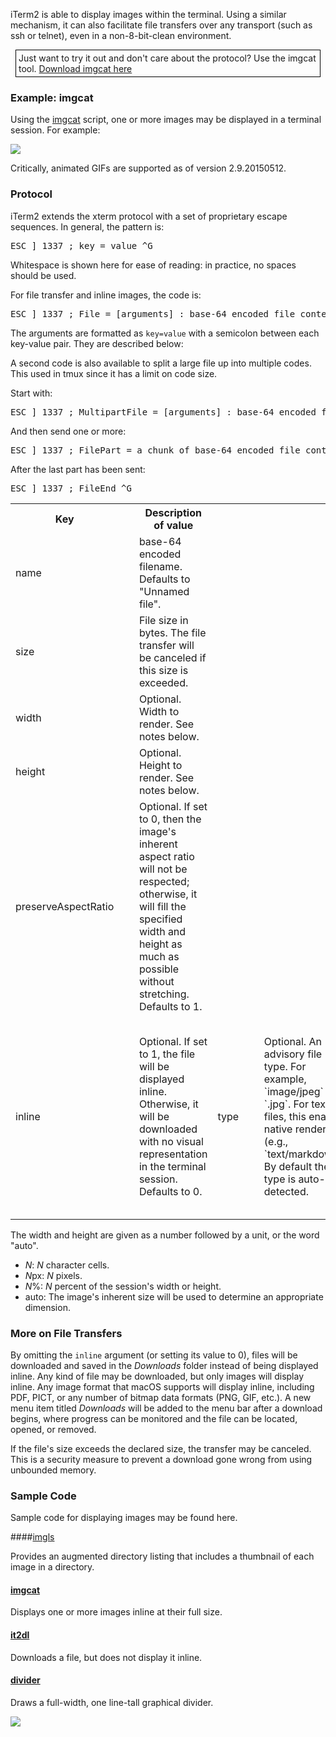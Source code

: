 iTerm2 is able to display images within the terminal. Using a similar mechanism, it can also facilitate file transfers over any transport (such as ssh or telnet), even in a non-8-bit-clean environment.

<div style="border: 1px solid black; margin: 8px; padding: 4px">
Just want to try it out and don't care about the protocol? Use the imgcat tool. <a href="/utilities/imgcat">Download imgcat here</a>
</div>


### Example: imgcat

Using the <a href="/utilities/imgcat">imgcat</a> script, one or more images may be displayed in a terminal session. For example:

<img src="images/inline_image_sparky_demo.png">

Critically, animated GIFs are supported as of version 2.9.20150512.

### Protocol

iTerm2 extends the xterm protocol with a set of proprietary escape sequences. In general, the pattern is:

<pre>ESC ] 1337 ; key = value ^G</pre>

Whitespace is shown here for ease of reading: in practice, no spaces should be used.

For file transfer and inline images, the code is:

<pre>ESC ] 1337 ; File = [arguments] : base-64 encoded file contents ^G</pre>

The arguments are formatted as <code>key=value</code> with a semicolon between each key-value pair. They are described below:

A second code is also available to split a large file up into multiple codes. This used in tmux since it has a limit on code size.

Start with:

<pre>ESC ] 1337 ; MultipartFile = [arguments] : base-64 encoded file contents ^G</pre>

And then send one or more:

<pre>ESC ] 1337 ; FilePart = a chunk of base-64 encoded file contents ^G</pre>

After the last part has been sent:

<pre>ESC ] 1337 ; FileEnd ^G</pre>

<table>
<tr>
  <th>Key</th><td></td><th>Description of value</th>
</tr><tr>
  <td>name</td><td>&nbsp;&nbsp;</td><td>base-64 encoded filename. Defaults to "Unnamed file".</td>
</tr><tr>
<td>size</td><td>&nbsp;&nbsp;</td><td>File size in bytes. The file transfer will be canceled if this size is exceeded.</td>
</tr><tr>
<td>width</td><td>&nbsp;&nbsp;</td><td>Optional. Width to render. See notes below.</td>
</tr><tr>
<td>height</td><td>&nbsp;&nbsp;</td><td>Optional. Height to render. See notes below.</td>
</tr><tr>
<td>preserveAspectRatio</td><td>&nbsp;&nbsp;</td><td>Optional. If set to 0, then the image's inherent aspect ratio will not be respected; otherwise, it will fill the specified width and height as much as possible without stretching. Defaults to 1.</td>
</tr><tr>
<td>inline</td><td>&nbsp;&nbsp;</td><td>Optional. If set to 1, the file will be displayed inline. Otherwise, it will be downloaded with no visual representation in the terminal session. Defaults to 0.</td>
<td>type</td><td>&nbsp;&nbsp;</td><td>Optional. An advisory file type. For example, `image/jpeg` or `.jpg`. For text files, this enables native rendering (e.g., `text/markdown`). By default the type is auto-detected.</td>
<td>mode</td><td>&nbsp;&nbsp;</td><td>Optional. For textual content. Set this to either `regular` or `wide`. `wide` content will have a horizontal scrollbar if needed.</td>
</tr>
</table>

The width and height are given as a number followed by a unit, or the word "auto".

  * *N*: *N* character cells.</li>
  * *N*px: *N* pixels.</li>
  * *N*%: *N* percent of the session's width or height.</li>
  * auto: The image's inherent size will be used to determine an appropriate dimension.</li>

### More on File Transfers

By omitting the <code>inline</code> argument (or setting its value to 0), files will be downloaded and saved in the *Downloads* folder instead of being displayed inline. Any kind of file may be downloaded, but only images will display inline. Any image format that macOS supports will display inline, including PDF, PICT, or any number of bitmap data formats (PNG, GIF, etc.). A new menu item titled *Downloads* will be added to the menu bar after a download begins, where progress can be monitored and the file can be located, opened, or removed.

If the file's size exceeds the declared size, the transfer may be canceled. This is a security measure to prevent a download gone wrong from using unbounded memory.

### Sample Code

Sample code for displaying images may be found here.

####<a href="/utilities/imgls">imgls</a>

Provides an augmented directory listing that includes a thumbnail of each image in a directory.

#### <a href="/utilities/imgcat">imgcat</a>

Displays one or more images inline at their full size.

#### <a href="/utilities/it2dl">it2dl</a>

Downloads a file, but does not display it inline.

#### <a href="https://raw.githubusercontent.com/gnachman/iTerm2/master/tests/divider">divider</a>

Draws a full-width, one line-tall graphical divider.

<img src="/images/inline_images_divider.png">

